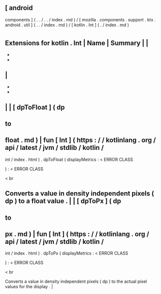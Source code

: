 [
android
-
components
]
(
.
.
/
.
.
/
index
.
md
)
/
[
mozilla
.
components
.
support
.
ktx
.
android
.
util
]
(
.
.
/
index
.
md
)
/
[
kotlin
.
Int
]
(
.
/
index
.
md
)
#
#
#
Extensions
for
kotlin
.
Int
|
Name
|
Summary
|
|
-
-
-
|
-
-
-
|
|
[
dpToFloat
]
(
dp
-
to
-
float
.
md
)
|
fun
[
Int
]
(
https
:
/
/
kotlinlang
.
org
/
api
/
latest
/
jvm
/
stdlib
/
kotlin
/
-
int
/
index
.
html
)
.
dpToFloat
(
displayMetrics
:
<
ERROR
CLASS
>
)
:
<
ERROR
CLASS
>
<
br
>
Converts
a
value
in
density
independent
pixels
(
dp
)
to
a
float
value
.
|
|
[
dpToPx
]
(
dp
-
to
-
px
.
md
)
|
fun
[
Int
]
(
https
:
/
/
kotlinlang
.
org
/
api
/
latest
/
jvm
/
stdlib
/
kotlin
/
-
int
/
index
.
html
)
.
dpToPx
(
displayMetrics
:
<
ERROR
CLASS
>
)
:
<
ERROR
CLASS
>
<
br
>
Converts
a
value
in
density
independent
pixels
(
dp
)
to
the
actual
pixel
values
for
the
display
.
|
